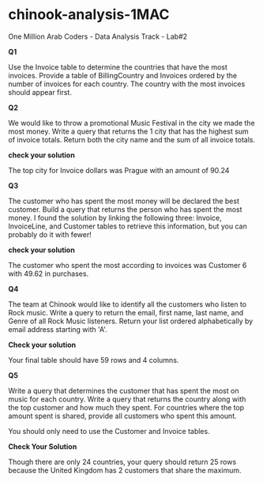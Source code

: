 # chinook-analysis-1MAC
One Million Arab Coders - Data Analysis Track - Lab#2


**Q1**

Use the Invoice table to determine the countries that have the most invoices. Provide a table of BillingCountry and Invoices ordered by the number of invoices for each country. The country with the most invoices should appear first.

**Q2**

We would like to throw a promotional Music Festival in the city we made the most money. Write a query that returns the 1 city that has the highest sum of invoice totals. Return both the city name and the sum of all invoice totals.

**check your solution**

The top city for Invoice dollars was Prague with an amount of 90.24

**Q3**

The customer who has spent the most money will be declared the best customer. Build a query that returns the person who has spent the most money. I found the solution by linking the following three: Invoice, InvoiceLine, and Customer tables to retrieve this information, but you can probably do it with fewer!

**check your solution**

The customer who spent the most according to invoices was Customer 6 with 49.62 in purchases.

**Q4**

The team at Chinook would like to identify all the customers who listen to Rock music. Write a query to return the email, first name, last name, and Genre of all Rock Music listeners. Return your list ordered alphabetically by email address starting with 'A'.

**Check your solution**

Your final table should have 59 rows and 4 columns.


**Q5**

Write a query that determines the customer that has spent the most on music for each country. Write a query that returns the country along with the top customer and how much they spent. For countries where the top amount spent is shared, provide all customers who spent this amount.

You should only need to use the Customer and Invoice tables.

**Check Your Solution**

Though there are only 24 countries, your query should return 25 rows because the United Kingdom has 2 customers that share the maximum.

